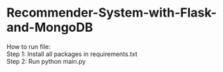 # Recommender-System-with-Flask-and-MongoDB

How to run file:\
Step 1: Install all packages in requirements.txt\
Step 2: Run python main.py
